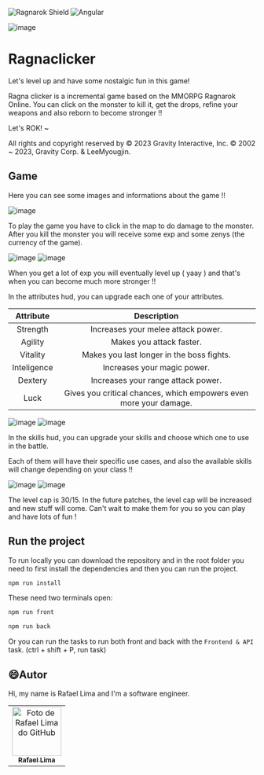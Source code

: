 ![Ragnarok Shield](https://img.shields.io/static/v1?label=ragnarok&message=100%&color=white&style=for-the-badge&logo=)
![Angular](https://img.shields.io/badge/angular-%23DD0031.svg?style=for-the-badge&logo=angular&logoColor=white)

![image](https://github.com/RafaZeero/ragna-clicker/assets/87309497/638a977b-80e9-449e-82ff-b3d243d45f07)

# Ragnaclicker

Let's level up and have some nostalgic fun in this game!

Ragna clicker is a incremental game based on the MMORPG Ragnarok Online. You can click on the monster to kill it, get the drops, refine your weapons and also reborn to become stronger !!

Let's ROK! ~ 

All rights and copyright reserved by © 2023 Gravity Interactive, Inc. © 2002 ~ 2023, Gravity Corp. & LeeMyougjin.

## Game

Here you can see some images and informations about the game !!

![image](https://github.com/RafaZeero/ragna-clicker/assets/87309497/21855436-590b-44bf-85a5-e412bce9e141)

To play the game you have to click in the map to do damage to the monster. After you kill the monster you will receive some exp and some zenys (the currency of the game).

![image](https://github.com/RafaZeero/ragna-clicker/assets/87309497/02994c8c-a8f2-42dc-9958-b9e2030d928f)
![image](https://github.com/RafaZeero/ragna-clicker/assets/87309497/afc1d6b7-b689-4225-a44b-4b862329f965)

When you get a lot of exp you will eventually level up ( yaay ) and that's when you can become much more stronger !!

In the attributes hud, you can upgrade each one of your attributes.

Attribute | Description
:-------------------------:|:-------------------------:
Strength | Increases your melee attack power.
Agility| Makes you attack faster.
Vitality| Makes you last longer in the boss fights.
Inteligence| Increases your magic power.
Dextery | Increases your range attack power.
Luck | Gives you critical chances, which empowers even more your damage.

![image](https://github.com/RafaZeero/ragna-clicker/assets/87309497/9b349d7e-b0f3-40ee-bcbf-65a5246c41dd)
![image](https://github.com/RafaZeero/ragna-clicker/assets/87309497/f6a2053c-cb04-4c13-83bd-326472421063)

In the skills hud, you can upgrade your skills and choose which one to use in the battle.

Each of them will have their specific use cases, and also the available skills will change depending on your class !!

![image](https://github.com/RafaZeero/ragna-clicker/assets/87309497/d34bcfbc-5037-458a-a289-ab60cb87343e)
![image](https://github.com/RafaZeero/ragna-clicker/assets/87309497/7b557e2f-b17f-4bc3-b641-4486fbd254c7)


The level cap is 30/15. In the future patches, the level cap will be increased and new stuff will come. Can't wait to make them for you so you can play and have lots of fun !

## Run the project

To run locally you can download the repository and in the root folder you need to first install the dependencies and then you can run the project.

```bash
npm run install
```

These need two terminals open:
```bash
npm run front
```
```bash
npm run back
```

Or you can run the tasks to run both front and back with the `Frontend & API` task. (ctrl + shift + P, run task)


## 😄Autor

Hi, my name is Rafael Lima and I'm a software engineer.

<table>
  <tr>
    <td align="center">
      <a href="https://www.linkedin.com/in/rafael99ldm/">
        <img src="https://github.com/RafaZeero.png" width="100px;" alt="Foto de Rafael Lima do GitHub"/><br>
        <sub>
          <b>Rafael Lima</b>
        </sub>
      </a>
    </td>
  </tr>
</table>

